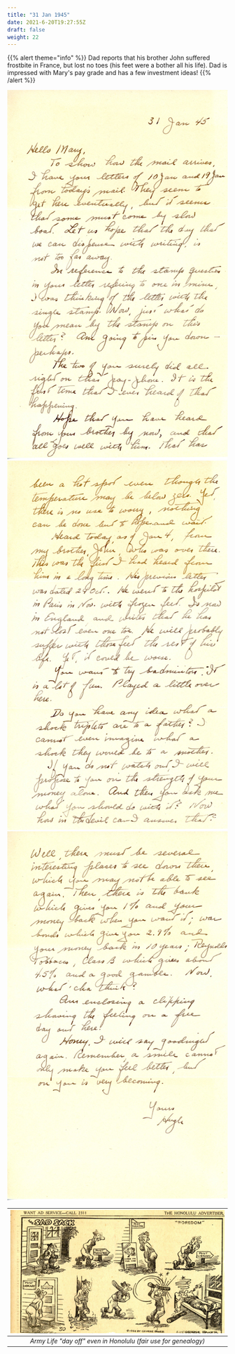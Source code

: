```yaml
---
title: "31 Jan 1945"
date: 2021-6-20T19:27:55Z
draft: false
weight: 22
---
```

 {{% alert theme="info" %}} Dad reports that his brother John suffered frostbite in France, but lost no toes (his feet were a bother all his life).  Dad is impressed with Mary's pay grade and has a few investment ideas! {{% /alert %}}

![page 1](img054.jpg)
![page 2](img055.jpg)
![page 3](img056.jpg)

| ![patch](img053.jpg?height=300px)|
|:---:|
|*Army Life "day off" even in Honolulu (fair use for genealogy)*|


